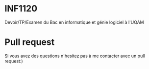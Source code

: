 # INF1120
Devoir/TP/Examen du Bac en informatique et génie logiciel à l'UQAM
# Pull request
Si vous avez des questions n'hesitez pas à me contacter avec un pull request:)
